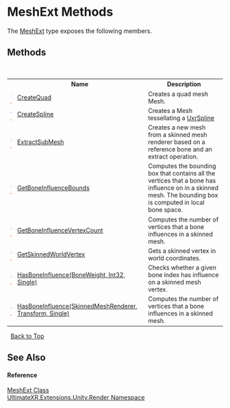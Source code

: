 # MeshExt Methods
 

The <a href="T_UltimateXR_Extensions_Unity_Render_MeshExt">MeshExt</a> type exposes the following members.


## Methods
&nbsp;<table><tr><th></th><th>Name</th><th>Description</th></tr><tr><td>![Public method](media/pubmethod.gif "Public method")![Static member](media/static.gif "Static member")</td><td><a href="M_UltimateXR_Extensions_Unity_Render_MeshExt_CreateQuad">CreateQuad</a></td><td>
Creates a quad mesh Mesh.</td></tr><tr><td>![Public method](media/pubmethod.gif "Public method")![Static member](media/static.gif "Static member")</td><td><a href="M_UltimateXR_Extensions_Unity_Render_MeshExt_CreateSpline">CreateSpline</a></td><td>
Creates a Mesh tessellating a <a href="T_UltimateXR_Animation_Splines_UxrSpline">UxrSpline</a></td></tr><tr><td>![Public method](media/pubmethod.gif "Public method")![Static member](media/static.gif "Static member")</td><td><a href="M_UltimateXR_Extensions_Unity_Render_MeshExt_ExtractSubMesh">ExtractSubMesh</a></td><td>
Creates a new mesh from a skinned mesh renderer based on a reference bone and an extract operation.</td></tr><tr><td>![Public method](media/pubmethod.gif "Public method")![Static member](media/static.gif "Static member")</td><td><a href="M_UltimateXR_Extensions_Unity_Render_MeshExt_GetBoneInfluenceBounds">GetBoneInfluenceBounds</a></td><td>
Computes the bounding box that contains all the vertices that a bone has influence on in a skinned mesh. The bounding box is computed in local bone space.</td></tr><tr><td>![Public method](media/pubmethod.gif "Public method")![Static member](media/static.gif "Static member")</td><td><a href="M_UltimateXR_Extensions_Unity_Render_MeshExt_GetBoneInfluenceVertexCount">GetBoneInfluenceVertexCount</a></td><td>
Computes the number of vertices that a bone influences in a skinned mesh.</td></tr><tr><td>![Public method](media/pubmethod.gif "Public method")![Static member](media/static.gif "Static member")</td><td><a href="M_UltimateXR_Extensions_Unity_Render_MeshExt_GetSkinnedWorldVertex">GetSkinnedWorldVertex</a></td><td>
Gets a skinned vertex in world coordinates.</td></tr><tr><td>![Public method](media/pubmethod.gif "Public method")![Static member](media/static.gif "Static member")</td><td><a href="M_UltimateXR_Extensions_Unity_Render_MeshExt_HasBoneInfluence">HasBoneInfluence(BoneWeight, Int32, Single)</a></td><td>
Checks whether a given bone index has influence on a skinned mesh vertex.</td></tr><tr><td>![Public method](media/pubmethod.gif "Public method")![Static member](media/static.gif "Static member")</td><td><a href="M_UltimateXR_Extensions_Unity_Render_MeshExt_HasBoneInfluence_1">HasBoneInfluence(SkinnedMeshRenderer, Transform, Single)</a></td><td>
Computes the number of vertices that a bone influences in a skinned mesh.</td></tr></table>&nbsp;
<a href="#meshext-methods">Back to Top</a>

## See Also


#### Reference
<a href="T_UltimateXR_Extensions_Unity_Render_MeshExt">MeshExt Class</a><br /><a href="N_UltimateXR_Extensions_Unity_Render">UltimateXR.Extensions.Unity.Render Namespace</a><br />